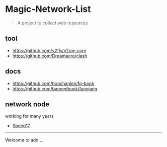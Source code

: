 # Magic-Network-List

> A project to collect web resources

## tool

* https://github.com/v2fly/v2ray-core
* https://github.com/Dreamacro/clash

## docs

* https://github.com/hoochanlon/fq-book
* https://github.com/bannedbook/fanqiang

## network node

working for many years

* [Speed17](https://fxyjs.fun/#/register?code=PSsfxrd7)

***

Welcome to add ...
